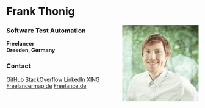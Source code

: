 &nbsp;  
# Frank Thonig

<img align="right" src="/img/Profile.jpg" width=200/>

### Software Test Automation
**Freelancer**  
**Dresden, Germany**

### Contact

[GitHub](https://github.com/FrankThonig)
[StackOverflow](http://stackoverflow.com/cv/frankthonig)
[LinkedIn](https://www.linkedin.com/in/frank-thonig)
[XING](https://www.xing.com/profile/Frank_Thonig)
[Freelancermap.de](https://www.freelancermap.de/freelancer-verzeichnis/profile/entwicklung/115103-profil-frank-thonig-software-test-automation.html)
[Freelance.de](https://www.freelance.de/Freiberufler/99591/highlight=frank,thonig)
